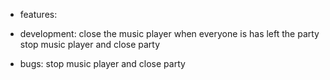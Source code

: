 - features:

- development:
    close the music player when everyone is has left the party
        stop music player and close party 
- bugs:
    stop music player and close party 
